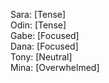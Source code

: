 Sara: [Tense]  
Odin: [Tense]  
Gabe: [Focused]  
Dana: [Focused]  
Tony: [Neutral]  
Mina: [Overwhelmed]